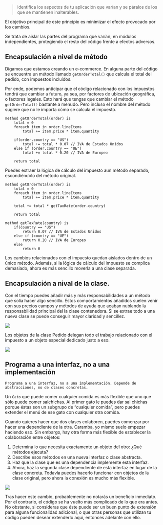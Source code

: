 > Identifica los aspectos de tu aplicación que varían y se páralos de los que se mantienen inalterables.

El objetivo principal de este principio es minimizar el efecto provocado por los cambios.

Se trata de aislar las partes del programa que varían, en módulos independientes, protegiendo el resto del código frente a efectos adversos.

## Encapsulación a nivel de método
Digamos que estamos creando un e-commerce. En alguna parte del código se encuentra un método llamado `getOrderTotal()` que calcula el total del pedido, con impuestos incluidos.

Por ende, podemos anticipar que el código relacionado con los impuestos tendrá que cambiar a futuro, ya sea, por factores de ubicación geográfica, o factores legales. Esto hará que tengas que cambiar el método `getOrderTotal()` bastante a menudo. Pero incluso el nombre del método sugiere que no le importa cómo se calcula el impuesto.

```
method getOrderTotal(order) is
	total = 0
	foreach item in order.lineItems
		total += item.price * item.quantity

	if(order.country == "US")
		total += total * 0.07 // IVA de Estados Unidos
	else if (order.country == "UE")
		total += total * 0.20 // IVA de Europeo

	return total
```

Puedes extraer la lógica de cálculo del impuesto aun método separado, escondiéndolo del método original.
```
method getOrderTotal(order) is
	total = 0
	foreach item in order.lineItems
		total += item.price * item.quantity

	total += total * getTaxRate(order.country)

	return total

method getTaxRate(country) is 
	if(country == "US")
		return 0.07 // IVA de Estados Unidos
	else if (country == "UE")
		return 0.20 // IVA de Europeo
	else
		return 0
```

Los cambios relacionados con el impuesto quedan aislados dentro de un único método. Además, si la lógica de cálculo del impuesto se complica demasiado, ahora es más sencillo moverla a una clase separada.

## Encapsulación a nival de la clase.
Con el tiempo puedes añadir más y más responsabilidades a un método que solía hacer algo sencillo. Estos comportamientos añadidos suelen venir con sus precios campos y métodos de ayuda que acaban nublando la responsabilidad principal del la clase contenedora. Si se extrae todo a una nueva clase se puede conseguir mayor claridad y sencillez.

![](https://i.imgur.com/BlHwyIu.png)

Los objetos de la clase Pedido delegan todo el trabajo relacionado con el impuesto a un objeto especial dedicado justo a eso.

![](https://i.imgur.com/vPsndLY.png)

## Programa a una interfaz, no a una implementación

	Programa a una interfaz, no a una implementación. Depende de abstracciones, no de clases concretas.

Un `Gato` que puede comer cualquier comida es más flexible que uno que sólo puede comer salchichas. Al primer gato le puedes dar sal chichas porque éstas son un subgrupo de “cualquier comida”, pero puedes extender el menú de ese gato con cualquier otra comida.

Cuando quieres hacer que dos clases colaboren, puedes comenzar por hacer una dependiente de la otra. Caramba, yo mismo suelo empezar haciendo eso. Sin embargo, hay otra forma más flexible de establecer la colaboración entre objetos:

1. Determina lo que necesita exactamente un objeto del otro: ¿Qué métodos ejecuta?
2. Describe esos métodos en una nueva interfaz o clase abstracta.
3. Haz que la clase que es una dependencia implemente esta interfaz.
4. Ahora, haz la segunda clase dependiente de esta interfaz en lugar de la clase concreta. Todavía puedes hacerlo funcionar con objetos de la clase original, pero ahora la conexión es mucho más flexible.

![](https://i.imgur.com/N0vIHTy.png)

Tras hacer este cambio, probablemente no notarás un beneficio inmediato. Por el contrario, el código se ha vuelto más complicado de lo que era antes. No obstante, si consideras que éste puede ser un buen punto de extensión para alguna funcionalidad adicional, o que otras personas que utilizan tu código pueden desear extenderlo aquí, entonces adelante con ello.

